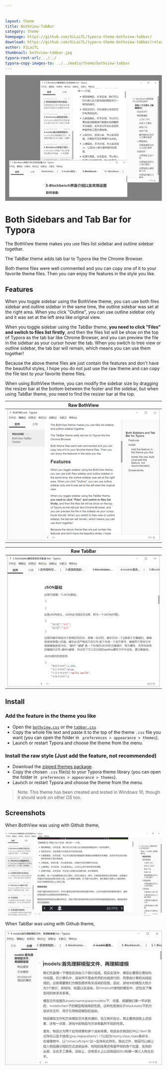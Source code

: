 ```yaml
---


layout: theme
title: BothView-TabBar
category: theme
homepage: https://github.com/XiLaiTL/typora-theme-bothview-tabbar/
download: https://github.com/XiLaiTL/typora-theme-bothview-tabbar/releases
author: XiLaiTL
thumbnail: bothview-tabbar.jpg
typora-root-url: ../../
typora-copy-images-to: ../../media/theme/bothview-tabbar
---
```


![header](/media/thumbnails/bothview-tabbar.jpg)

# Both Sidebars and Tab Bar for Typora
The BothView theme makes you use files list sidebar and outline sidebar together.

The TabBar theme adds tab bar to Typora like the Chrome Browser.

Both theme files were well commented and you can copy one of it to your favorite theme files. Then you can enjoy the features in the style you like.

## Features
When you toggle sidebar using the BothView theme, you can use both files sidebar and outline sidebar in the same time, the outline sidebar was set at the right area. When you click "Outline", you can use outline sidebar only and it was set at the left area like original view.

When you toggle sidebar using the TabBar theme, **you need to click "Files" and switch to files list firstly**, and then the files list will be show on the top of Typora as the tab bar like Chrome Browser, and you can preview the file in the sidebar as your cursor hover the tab. When you switch to tree view or outline sidebar, the tab bar will remain, which means you can use them together! 

Because the above theme files are just contain the features and don't have the beautiful styles, I hope you do not just use the raw theme and can copy the file text to your favorite theme files. 

When using BothView theme, you can modify the sidebar size by dragging the  resizer bar at the bottom between the footer and the sidebar, but when using TabBar theme, you need to find the resizer bar at the top.


|                         Raw BothView                         |
| :----------------------------------------------------------: |
| ![Raw BothView when toggling sidebar](/media/theme/bothview-tabbar/bothview.png) |

|                          Raw TabBar                          |
| :----------------------------------------------------------: |
| ![Raw TabBar when toggling sidebar](/media/theme/bothview-tabbar/tabbar.png) |



## Install

### Add the feature in the theme you like

- Open the [`bothview.css`](https://raw.githubusercontent.com/XiLaiTL/typora-theme-bothview-tabbar/main/bothview.css) or the [`tabbar.css`](https://raw.githubusercontent.com/XiLaiTL/typora-theme-bothview-tabbar/main/tabbar.css)
- Copy the whole file text and paste it to the top of the theme `.css` file you want (you can open the folder in ` preferences > appearance > themes`).
- Launch or restart Typora and choose the theme from the menu.

### Install the raw style (Just add the feature, not recommended)

- Download the [zipped themes package](https://github.com/XiLaiTL/typora-theme-bothview-tabbar/releases/download/v0.0.1/typora-theme-bothview-tabbar.zip).
- Copy the chosen `.css` file(s) to your Typora theme library (you can open the folder in ` preferences > appearance > themes`).
- Launch or restart Typora and choose the theme from the menu.



> Note: This theme has been created and tested in Windows 10, though it should work on other OS too.
>

## Screenshots

When BothView was using with Github theme, 

![using-with-Github-theme](/media/theme/bothview-tabbar/github-theme-with-bothview.png)

When TabBar was using with Github theme, 

![using-with-Github-theme](/media/theme/bothview-tabbar/github-theme-with-tabbar.png)




